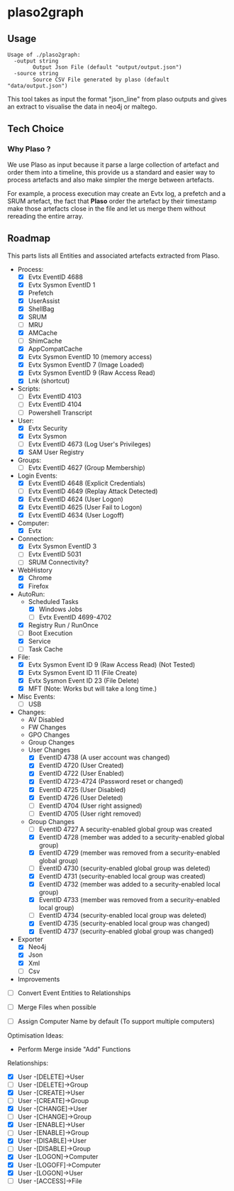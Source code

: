 # plaso2graph

## Usage

```
Usage of ./plaso2graph:
  -output string
    	Output Json File (default "output/output.json")
  -source string
    	Source CSV File generated by plaso (default "data/output.json")
```

This tool takes as input the format "json_line" from plaso outputs and gives an extract to visualise the data in neo4j or maltego.

## Tech Choice

### Why Plaso ?

We use Plaso as input because it parse a large collection of artefact and order them into a timeline, this provide us a standard and easier way to process artefacts and also make simpler the merge between artefacts.

For example, a process execution may create an Evtx log, a prefetch and a SRUM artefact, the fact that __Plaso__ order the artefact by their timestamp make those artefacts close in the file and let us merge them without rereading the entire array.

## Roadmap

This parts lists all Entities and associated artefacts extracted from Plaso.

- Process:
  - [x] Evtx EventID 4688
  - [x] Evtx Sysmon EventID 1
  - [x] Prefetch
  - [x] UserAssist
  - [x] ShellBag
  - [x] SRUM
  - [ ] MRU
  - [x] AMCache
  - [ ] ShimCache
  - [x] AppCompatCache
  - [x] Evtx Sysmon EventID 10 (memory access)
  - [x] Evtx Sysmon EventID 7 (Image Loaded)
  - [x] Evtx Sysmon EventID 9 (Raw Access Read)
  - [x] Lnk (shortcut)
- Scripts:
  - [ ] Evtx EventID 4103
  - [ ] Evtx EventID 4104
  - [ ] Powershell Transcript
- User:
  - [x] Evtx Security
  - [x] Evtx Sysmon
  - [ ] Evtx EventID 4673 (Log User's Privileges)
  - [x] SAM User Registry
- Groups:
  - [ ] Evtx EventID 4627 (Group Membership)
- Login Events:
  - [x] Evtx EventID 4648 (Explicit Credentials)
  - [ ] Evtx EventID 4649 (Replay Attack Detected)
  - [x] Evtx EventID 4624 (User Logon)
  - [x] Evtx EventID 4625 (User Fail to Logon)
  - [x] Evtx EventID 4634 (User Logoff)
- Computer:
  - [x] Evtx
- Connection:
  - [x] Evtx Sysmon EventID 3
  - [ ] Evtx EventID 5031
  - [ ] SRUM Connectivity?
- WebHistory
  - [x] Chrome
  - [x] Firefox
- AutoRun:
  - Scheduled Tasks
    - [x] Windows Jobs
    - [ ] Evtx EventID 4699-4702
  - [x] Registry Run / RunOnce
  - [ ] Boot Execution
  - [x] Service
  - [ ] Task Cache
- File:
  - [x] Evtx Sysmon Event ID 9 (Raw Access Read) (Not Tested)
  - [x] Evtx Sysmon Event ID 11 (File Create) 
  - [x] Evtx Sysmon Event ID 23 (File Delete)
  - [x] MFT (Note: Works but will take a long time.)
- Misc Events:
  - [ ] USB
- Changes:
  - AV Disabled
  - FW Changes
  - GPO Changes
  - Group Changes
  - User Changes
    - [x] EventID 4738 (A user account was changed)
    - [x] EventID 4720 (User Created)
    - [x] EventID 4722 (User Enabled)
    - [x] EventID 4723-4724 (Password reset or changed)
    - [x] EventID 4725 (User Disabled)
    - [x] EventID 4726 (User Deleted)
    - [ ] EventID 4704 (User right assigned)
    - [ ] EventID 4705 (User right removed)
  - Group Changes
    - [ ] EventID	4727 	A security-enabled global group was created
    - [x] EventID	4728 	(member was added to a security-enabled global group)
    - [x] EventID	4729 	(member was removed from a security-enabled global group)
    - [ ] EventID	4730 	(security-enabled global group was deleted)
    - [x] EventID	4731 	(security-enabled local group was created)
    - [x] EventID	4732 	(member was added to a security-enabled local group)
    - [x] EventID	4733 	(member was removed from a security-enabled local group)
    - [ ] EventID	4734 	(security-enabled local group was deleted)
    - [x] EventID	4735 	(security-enabled local group was changed)
    - [x] EventID	4737 	(security-enabled global group was changed)
- Exporter
  - [x] Neo4j
  - [x] Json
  - [x] Xml
  - [ ] Csv
- Improvements
- [ ] Convert Event Entities to Relationships
- [ ] Merge Files when possible
- [ ] Assign Computer Name by default (To support multiple computers)


Optimisation Ideas:
- Perform Merge inside "Add" Functions

Relationships:
- [x] User -[DELETE]->User
- [ ] User -[DELETE]->Group
- [x] User -[CREATE]->User
- [ ] User -[CREATE]->Group
- [x] User -[CHANGE]->User
- [ ] User -[CHANGE]->Group
- [x] User -[ENABLE]->User
- [ ] User -[ENABLE]->Group
- [x] User -[DISABLE]->User
- [ ] User -[DISABLE]->Group
- [x] User -[LOGON]->Computer
- [x] User -[LOGOFF]->Computer
- [x] User -[LOGON]->User
- [ ] User -[ACCESS]->File
